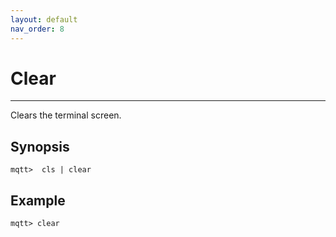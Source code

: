 ```yaml
---
layout: default
nav_order: 8
--- 
```


# Clear
***

Clears the terminal screen.

## Synopsis

```
mqtt>  cls | clear
```

## Example

```
mqtt> clear
```